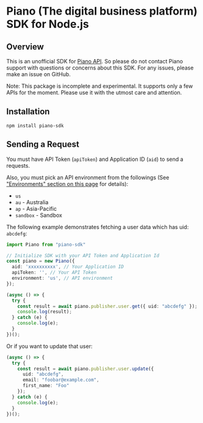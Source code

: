 # Piano (The digital business platform) SDK for Node.js

## Overview

This is an unofficial SDK for [Piano API](https://docs.piano.io/api/). So please do not contact Piano support with questions or concerns about this SDK. For any issues, please make an issue on GitHub.

Note: This package is incomplete and experimental. It supports only a few APIs for the moment. Please use it with the utmost care and attention.

## Installation

```shell
npm install piano-sdk
```

## Sending a Request

You must have API Token (`apiToken`) and Application ID (`aid`) to send a requests.

Also, you must pick an API environment from the followings (See ["Environments" section on this page](https://docs.piano.io/api/) for details):

- `us`
- `au` - Australia
- `ap` - Asia-Pacific
- `sandbox` - Sandbox

The following example demonstrates fetching a user data which has uid: `abcdefg`:

```typescript
import Piano from "piano-sdk"

// Initialize SDK with your API Token and Application Id
const piano = new Piano({
  aid: 'xxxxxxxxxx', // Your Application ID
  apiToken: '', // Your API Token
  environment: 'us', // API environment
});

(async () => {
  try {
    const result = await piano.publisher.user.get({ uid: "abcdefg" });
    console.log(result);
  } catch (e) {
    console.log(e);
  }
})();
```

Or if you want to update that user:

```typescript
(async () => {
  try {
    const result = await piano.publisher.user.update({
      uid: "abcdefg",
      email: "foobar@example.com",
      first_name: "Foo"
    });
  } catch (e) {
    console.log(e);
  }
})();
```
